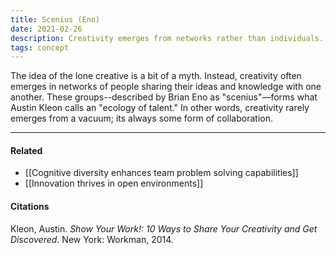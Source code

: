 ```yaml
---
title: Scenius (Eno)
date: 2021-02-26
description: Creativity emerges from networks rather than individuals.
tags: concept
---
```


The idea of the lone creative is a bit of a myth. Instead, creativity often emerges in networks of people sharing their ideas and knowledge with one another. These groups--described by Brian Eno as "scenius"—forms what Austin Kleon calls an "ecology of talent." In other words, creativity rarely emerges from a vacuum; its always some form of collaboration. 

---
#### Related
- [[Cognitive diversity enhances team problem solving capabilities]]
- [[Innovation thrives in open environments]]

#### Citations
Kleon, Austin. *Show Your Work!: 10 Ways to Share Your Creativity and Get Discovered*. New York: Workman, 2014.
